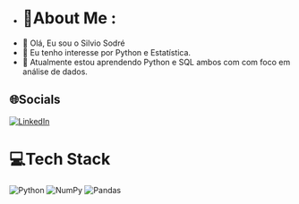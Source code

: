 - # 💫About Me :
- 👋 Olá, Eu sou o Silvio Sodré
- 👀 Eu tenho interesse por Python e Estatística.
- 🌱 Atualmente estou aprendendo Python e SQL ambos com com foco em análise de dados.


## 🌐Socials
[![LinkedIn](https://img.shields.io/badge/LinkedIn-%230077B5.svg?logo=linkedin&logoColor=white)]( https://www.linkedin.com/in/silviosodre/) 

# 💻Tech Stack
![Python](https://img.shields.io/badge/python-3670A0?style=for-the-badge&logo=python&logoColor=ffdd54) ![NumPy](https://img.shields.io/badge/numpy-%23013243.svg?style=for-the-badge&logo=numpy&logoColor=white) ![Pandas](https://img.shields.io/badge/pandas-%23150458.svg?style=for-the-badge&logo=pandas&logoColor=white)
